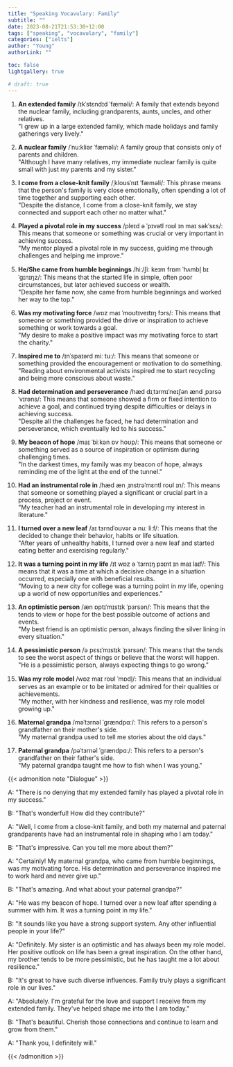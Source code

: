 ```yaml
---
title: "Speaking Vocavulary: Family"
subtitle: ""
date: 2023-08-21T21:53:30+12:00
tags: ["speaking", "vocavulary", "family"]
categories: ["ielts"]
author: "Young"
authorLink: ""

toc: false
lightgallery: true

# draft: true
---
```

1. **An extended family** /ɪkˈstɛndɪd ˈfæməli/: A family that extends beyond the nuclear family, including grandparents, aunts, uncles, and other relatives.   
"I grew up in a large extended family, which made holidays and family gatherings very lively."

2. **A nuclear family** /ˈnuːkliər ˈfæməli/: A family group that consists only of parents and children.   
"Although I have many relatives, my immediate nuclear family is quite small with just my parents and my sister."

1. **I come from a close-knit family** /ˌkloʊsˈnɪt ˈfæməli/: This phrase means that the person's family is very close emotionally, often spending a lot of time together and supporting each other.   
"Despite the distance, I come from a close-knit family, we stay connected and support each other no matter what."

1. **Played a pivotal role in my success** /pleɪd ə ˈpɪvətl roʊl ɪn maɪ səkˈsɛs/: This means that someone or something was crucial or very important in achieving success.   
"My mentor played a pivotal role in my success, guiding me through challenges and helping me improve."

1. **He/She came from humble beginnings** /hiː/ʃiː keɪm frɒm ˈhʌmbl̩ bɪˈgɪnɪŋz/: This means that the 
started life in simple, often poor circumstances, but later achieved success or wealth.   
"Despite her fame now, she came from humble beginnings and worked her way to the top."

1. **Was my motivating force** /wɒz maɪ ˈmoʊtɪveɪtɪŋ fɔrs/: This means that someone or something provided the drive or inspiration to achieve something or work towards a goal.   
"My desire to make a positive impact was my motivating force to start the charity."

1. **Inspired me to** /ɪnˈspaɪərd miː tuː/: This means that someone or something provided the encouragement or motivation to do something.   
"Reading about environmental activists inspired me to start recycling and being more conscious about waste."

1. **Had determination and perseverance** /hæd dɪˌtɜrmɪˈneɪʃən ænd ˌpɜrsəˈvɪrəns/: This means that someone showed a firm or fixed intention to achieve a goal, and continued trying despite difficulties or delays in achieving success.   
"Despite all the challenges he faced, he had determination and perseverance, which eventually led to his success."

1. **My beacon of hope** /maɪ ˈbiːkən ɒv hoʊp/: This means that someone or something served as a source of inspiration or optimism during challenging times.   
"In the darkest times, my family was my beacon of hope, always reminding me of the light at the end of the tunnel."

1. **Had an instrumental role in** /hæd æn ˌɪnstrəˈmɛntl roʊl ɪn/: This means that someone or something played a significant or crucial part in a process, project or event.   
"My teacher had an instrumental role in developing my interest in literature."

1. **I turned over a new leaf** /aɪ tɜrndˈoʊvər ə nuː liːf/: This means that the 
decided to change their behavior, habits or life situation.   
"After years of unhealthy habits, I turned over a new leaf and started eating better and exercising regularly."

1. **It was a turning point in my life** /ɪt wɒz ə ˈtɜrnɪŋ pɔɪnt ɪn maɪ laɪf/: This means that it was a time at which a decisive change in a situation occurred, especially one with beneficial results.   
"Moving to a new city for college was a turning point in my life, opening up a world of new opportunities and experiences."

1. **An optimistic person** /æn ɒptɪˈmɪstɪk ˈpɜrsən/: This means that the 
tends to view or hope for the best possible outcome of actions and events.   
"My best friend is an optimistic person, always finding the silver lining in every situation."

1. **A pessimistic person** /ə pɛsɪˈmɪstɪk ˈpɜrsən/: This means that the 
tends to see the worst aspect of things or believe that the worst will happen.   
"He is a pessimistic person, always expecting things to go wrong."

1. **Was my role model** /wɒz maɪ roʊl ˈmɒdl̩/: This means that an individual serves as an example or 
to be imitated or admired for their qualities or achievements.   
"My mother, with her kindness and resilience, was my role model growing up."

1. **Maternal grandpa** /məˈtɜrnəl ˈɡrændpɑː/: This refers to a person's grandfather on their mother's side.   
"My maternal grandpa used to tell me stories about the old days."

1. **Paternal grandpa** /pəˈtɜrnəl ˈɡrændpɑː/: This refers to a person's grandfather on their father's side.   
"My paternal grandpa taught me how to fish when I was young."

{{< admonition note "Dialogue" >}}


A: "There is no denying that my extended family has played a pivotal role in my success."

B: "That's wonderful! How did they contribute?"

A: "Well, I come from a close-knit family, and both my maternal and paternal grandparents have had an instrumental role in shaping who I am today."

B: "That's impressive. Can you tell me more about them?"

A: "Certainly! My maternal grandpa, who came from humble beginnings, was my motivating force. His determination and perseverance inspired me to work hard and never give up."

B: "That's amazing. And what about your paternal grandpa?"

A: "He was my beacon of hope. I turned over a new leaf after spending a summer with him. It was a turning point in my life."

B: "It sounds like you have a strong support system. Any other influential people in your life?"

A: "Definitely. My sister is an optimistic 
and has always been my role model. Her positive outlook on life has been a great inspiration. On the other hand, my brother tends to be more pessimistic, but he has taught me a lot about resilience."

B: "It's great to have such diverse influences. Family truly plays a significant role in our lives."

A: "Absolutely. I'm grateful for the love and support I receive from my extended family. They've helped shape me into the 
I am today."

B: "That's beautiful. Cherish those connections and continue to learn and grow from them."

A: "Thank you, I definitely will."

{{< /admonition >}}
